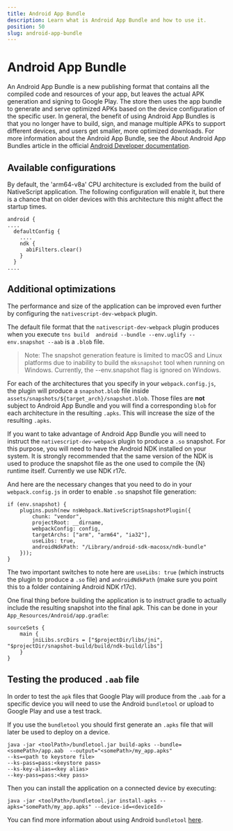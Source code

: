 ```yaml
---
title: Android App Bundle
description: Learn what is Android App Bundle and how to use it.
position: 50
slug: android-app-bundle
---
```


# Android App Bundle
An Android App Bundle is a new publishing format that contains all the compiled code and resources of your app, but leaves the actual APK generation and signing to Google Play. The store then uses the app bundle to generate and serve optimized APKs based on the device configuration of the specific user. In general, the benefit of using Android App Bundles is that you no longer have to build, sign, and manage multiple APKs to support different devices, and users get smaller, more optimized downloads. For more information about the Android App Bundle, see the About Android App Bundles article in the official [Android Developer documentation](https://developer.android.com/guide/app-bundle/).

## Available configurations
By default, the 'arm64-v8a' CPU architecture is excluded from the build of NativeScript application. The following configuration will enable it, but there is a chance that on older devices with this architecture this might affect the startup times.

```
android {
....
  defaultConfig {
    ....
    ndk {
      abiFilters.clear()
    }
  }
....
```

## Additional optimizations
The performance and size of the application can be improved even further by configuring the `nativescript-dev-webpack` plugin.

The default file format that the `nativescript-dev-webpack` plugin produces when you execute `tns build  android --bundle --env.uglify --env.snapshot --aab` is a `.blob` file.

> Note: The snapshot generation feature is limited to macOS and Linux platforms due to inability to build the `mksnapshot` tool when running on Windows. Currently, the --env.snapshot flag is ignored on Windows.

For each of the architectures that you specify in your `webpack.config.js`, the plugin will produce a `snapshot.blob` file inside `assets/snapshots/${target_arch}/snapshot.blob`. Those files are **not** subject to Android App Bundle and you will find a corresponding `blob` for each architecture in the resulting `.apks`. This will increase the size of the resulting `.apks`.

If you want to take advantage of Android App Bundle you will need to instruct the `nativescript-dev-webpack` plugin to produce a `.so` snapshot. For this purpose, you will need to have the Android NDK installed on your system. It is strongly recommended that the same version of the NDK is used to produce the snapshot file as the one used to compile the {N} runtime itself. Currently we use NDK r17c.

And here are the necessary changes that you need to do in your `webpack.config.js` in order to enable `.so` snapshot file generation:

```
if (env.snapshot) {
    plugins.push(new nsWebpack.NativeScriptSnapshotPlugin({
        chunk: "vendor",
        projectRoot: __dirname,
        webpackConfig: config,
        targetArchs: ["arm", "arm64", "ia32"],
        useLibs: true,
        androidNdkPath: "/Library/android-sdk-macosx/ndk-bundle"
    }));
}
```

The two important switches to note here are `useLibs: true` (which instructs the plugin to produce a `.so` file) and `androidNdkPath` (make sure you point this to a folder containing Android NDK r17c).

One final thing before building the application is to instruct gradle to actually include the resulting snapshot into the final apk. This can be done in your `App_Resources/Android/app.gradle`:

```
sourceSets {
    main {
        jniLibs.srcDirs = ["$projectDir/libs/jni", "$projectDir/snapshot-build/build/ndk-build/libs"]
    }
}
```

## Testing the produced `.aab` file
In order to test the `apk` files that Google Play will produce from the `.aab` for a specific device you will need to use the Android `bundletool` or upload to Google Play and use a test track.

If you use the `bundletool` you should first generate an `.apks` file that will later be used to deploy on a device.

```
java -jar <toolPath>/bundletool.jar build-apks --bundle=<somePath>/app.aab  --output="<somePath>/my_app.apks"
--ks=<path to keystore file> 
--ks-pass=pass:<keystore pass> 
--ks-key-alias=<key alias> 
--key-pass=pass:<key pass>
```

Then you can install the application on a connected device by executing:
```
java -jar <toolPath>/bundletool.jar install-apks --apks="somePath/my_app.apks" --device-id=<deviceId>
```

You can find more information about using Android `bundletool` [here](https://developer.android.com/studio/command-line/bundletool).

